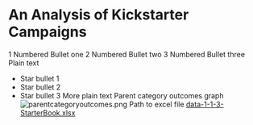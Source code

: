 # An Analysis of Kickstarter Campaigns
1 Numbered Bullet one
2 Numbered Bullet two
3 Numbered Bullet three
Plain text
* Star bullet 1
* Star bullet 2
* Star bullet 3
More plain text
Parent category outcomes graph
![parentcategoryoutcomes.png](/main/ParentCategoryOutcomes.png)
Path to excel file
[data-1-1-3-StarterBook.xlsx](/data-1-1-3-StarterBook.xlsx)
